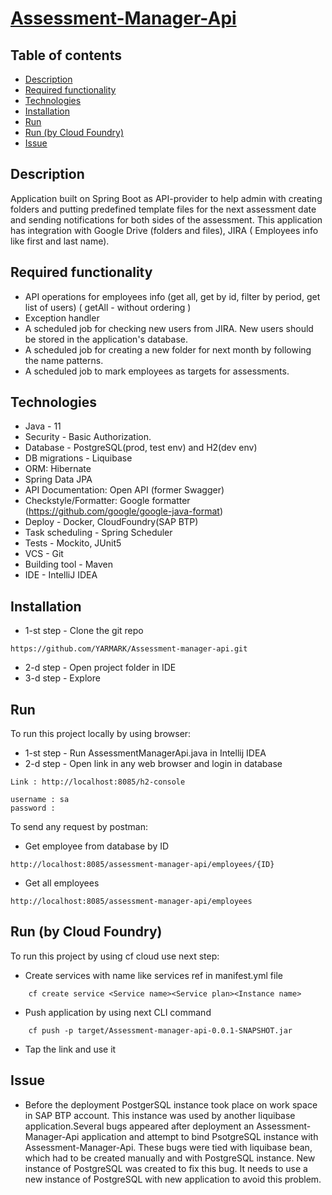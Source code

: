 # [Assessment-Manager-Api]()

## Table of contents

* [Description](#description)
* [Required functionality](#required-functionality)
* [Technologies](#technologies)
* [Installation](#installation)
* [Run](#run)
* [Run (by Cloud Foundry)](#run-by-cloud-foundry)
* [Issue](#issue)

## Description

Application built on Spring Boot as API-provider to help admin with creating folders and putting
predefined template files for the next assessment date and sending notifications for both sides of
the assessment. This application has integration with Google Drive (folders and files), JIRA (
Employees info like first and last name).

## Required functionality

* API operations for employees info (get all, get by id, filter by period, get list of users) (
  getAll - without ordering )
* Exception handler
* A scheduled job for checking new users from JIRA. New users should be stored in the application's
  database.
* A scheduled job for creating a new folder for next month by following the name patterns.
* A scheduled job to mark employees as targets for assessments.

## Technologies

* Java - 11
* Security - Basic Authorization.
* Database - PostgreSQL(prod, test env) and H2(dev env)
* DB migrations - Liquibase
* ORM: Hibernate
* Spring Data JPA
* API Documentation: Open API (former Swagger)
* Checkstyle/Formatter: Google formatter (https://github.com/google/google-java-format)
* Deploy - Docker, CloudFoundry(SAP BTP)
* Task scheduling - Spring Scheduler
* Tests - Mockito, JUnit5
* VCS - Git
* Building tool - Maven
* IDE - IntelliJ IDEA

## Installation
* 1-st step - Clone the git repo

```
https://github.com/YARMARK/Assessment-manager-api.git
```

* 2-d step - Open project folder in IDE
* 3-d step - Explore

## Run

To run this project locally by using browser:

* 1-st step - Run AssessmentManagerApi.java in Intellij IDEA
* 2-d step - Open link in any web browser and login in database

```
Link : http://localhost:8085/h2-console

username : sa
password : 
```

To send any request by postman:

* Get employee from database by ID

```
http://localhost:8085/assessment-manager-api/employees/{ID}
```

* Get all employees

```
http://localhost:8085/assessment-manager-api/employees
```

## Run (by Cloud Foundry)

To run this project by using cf cloud use next step:

* Create services with name like services ref in manifest.yml file

```
    cf create service <Service name><Service plan><Instance name>
```

* Push application by using next CLI command

```
    cf push -p target/Assessment-manager-api-0.0.1-SNAPSHOT.jar
```

* Tap the link and use it


## Issue

* Before the deployment PostgerSQL instance took place on work space in SAP BTP account. This
  instance was used by another liquibase application.Several bugs appeared after deployment an
  Assessment-Manager-Api application and attempt to bind PsotgreSQL instance with
  Assessment-Manager-Api. These bugs were tied with liquibase bean, which had to be created manually
  and with PostgreSQL instance. New instance of PostgreSQL was created to fix this bug. It needs to
  use a new instance of PostgreSQL with new application to avoid this problem.